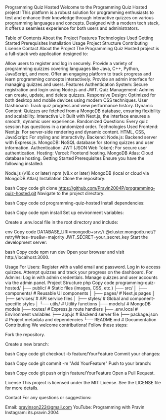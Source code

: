 Programming Quiz Hosted
Welcome to the Programming Quiz Hosted project! This platform is a robust solution for programming enthusiasts to test and enhance their knowledge through interactive quizzes on various programming languages and concepts. Designed with a modern tech stack, it offers a seamless experience for both users and administrators.

Table of Contents
About the Project
Features
Technologies Used
Getting Started
Prerequisites
Installation
Usage
Project Structure
Contributing
License
Contact
About the Project
The Programming Quiz Hosted project is a full-stack web application designed to:

Allow users to register and log in securely.
Provide a variety of programming quizzes covering languages like Java, C++, Python, JavaScript, and more.
Offer an engaging platform to track progress and learn programming concepts interactively.
Provide an admin interface for managing quizzes and users.
Features
Authentication System: Secure registration and login using Node.js and JWT.
Quiz Management: Admins can create, update, and delete quizzes.
Responsive Design: Optimized for both desktop and mobile devices using modern CSS techniques.
User Dashboard: Track quiz progress and view performance history.
Dynamic Content: Quizzes are fetched from a MongoDB database, ensuring flexibility and scalability.
Interactive UI: Built with Next.js, the interface ensures a smooth, dynamic user experience.
Randomized Questions: Every quiz session has questions in a randomized order.
Technologies Used
Frontend:
Next.js: For server-side rendering and dynamic content.
HTML, CSS, JavaScript: For styling and interactivity.
Backend:
Node.js: Backend server with Express.js.
MongoDB: NoSQL database for storing quizzes and user information.
Authentication:
JWT (JSON Web Token): For secure user authentication.
Hosting:
Vercel: Frontend hosting.
MongoDB Atlas: Cloud database hosting.
Getting Started
Prerequisites
Ensure you have the following installed:

Node.js (v16.x or later)
npm (v8.x or later)
MongoDB (local or cloud via MongoDB Atlas)
Installation
Clone the repository:

bash
Copy code
git clone https://github.com/Pravin2004P/programming-quiz-hosted.git
Navigate to the project directory:

bash
Copy code
cd programming-quiz-hosted
Install dependencies:

bash
Copy code
npm install
Set up environment variables:

Create a .env.local file in the root directory and include:

env
Copy code
DATABASE_URI=mongodb+srv://<username>:<password>@cluster.mongodb.net/<dbname>?retryWrites=true&w=majority
JWT_SECRET=your_secret_key
Start the development server:

bash
Copy code
npm run dev
Open your browser and visit http://localhost:3000.

Usage
For Users:
Register with a valid email and password.
Log in to access quizzes.
Attempt quizzes and track your progress on the dashboard.
For Admins:
Log in with admin credentials.
Manage quizzes and user accounts via the admin panel.
Project Structure
php
Copy code
programming-quiz-hosted/
├── public/             # Static files (images, CSS, etc.)
├── src/
│   ├── components/     # Reusable UI components
│   ├── pages/          # Next.js pages
│   ├── services/       # API service files
│   ├── styles/         # Global and component-specific styles
│   └── utils/          # Utility functions
├── models/             # MongoDB models
├── routes/             # Express.js route handlers
├── .env.local          # Environment variables
├── app.js              # Backend server file
├── package.json        # Project metadata and dependencies
└── README.md           # Documentation
Contributing
We welcome contributions! Follow these steps:

Fork the repository.

Create a new branch:

bash
Copy code
git checkout -b feature/YourFeature
Commit your changes:

bash
Copy code
git commit -m "Add YourFeature"
Push to your branch:

bash
Copy code
git push origin feature/YourFeature
Open a Pull Request.

License
This project is licensed under the MIT License. See the LICENSE file for more details.

Contact
For any questions or suggestions:

Email: pravinson222@gmail.com
YouTube: Programming with Pravin
Instagram: its.pravin.2004
